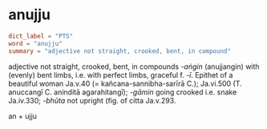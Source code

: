 # anujju

``` toml
dict_label = "PTS"
word = "anujju"
summary = "adjective not straight, crooked, bent, in compound"
```

adjective not straight, crooked, bent, in compounds *\-aṅgin* (anujjangin) with (evenly) bent limbs, i.e. with perfect limbs, graceful f. *\-ī*. Epithet of a beautiful woman Ja.v.40 (= kañcana\-sannibha\-sarīrā C.); Ja.vi.500 (T. anuccangī C. aninditā agarahitangī); *\-gāmin* going crooked i.e. snake Ja.iv.330; *\-bhūta* not upright (fig. of citta Ja.v.293.

an \+ ujju

